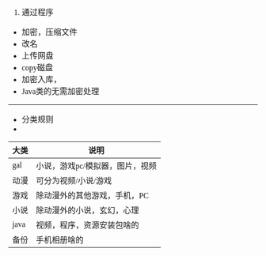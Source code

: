 <font face="SimSun" size=3>

1. 通过程序
- 加密，压缩文件
- 改名
- 上传网盘
- copy磁盘
- 加密入库，
- Java类的无需加密处理

---

- 分类规则
- 

大类 | 说明
---|---
gal | 小说，游戏pc/模拟器，图片，视频
动漫 | 可分为视频/小说/游戏
游戏 | 除动漫外的其他游戏，手机，PC
小说 | 除动漫外的小说，玄幻，心理
java | 视频，程序，资源安装包啥的
备份 | 手机相册啥的



</font>